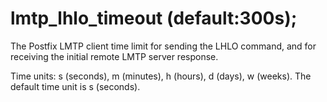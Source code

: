 # lmtp_lhlo_timeout (default:300s); 

 The Postfix LMTP client time limit for sending the LHLO command,
and for receiving the initial remote LMTP server response. 

 Time units: s (seconds), m (minutes), h (hours), d (days), w
(weeks).  The default time unit is s (seconds).  


